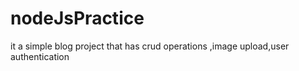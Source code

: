 # nodeJsPractice
it a simple blog project 
that has crud operations ,image upload,user authentication 
